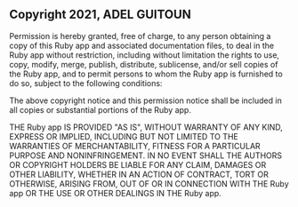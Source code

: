 ## Copyright 2021, ADEL GUITOUN

Permission is hereby granted, free of charge, to any person obtaining a copy of this Ruby app and associated documentation files, to deal in the Ruby app without restriction, including without limitation the rights to use, copy, modify, merge, publish, distribute, sublicense, and/or sell copies of the Ruby app, and to permit persons to whom the Ruby app is furnished to do so, subject to the following conditions:

The above copyright notice and this permission notice shall be included in all copies or substantial portions of the Ruby app.

THE Ruby app IS PROVIDED "AS IS", WITHOUT WARRANTY OF ANY KIND, EXPRESS OR IMPLIED, INCLUDING BUT NOT LIMITED TO THE WARRANTIES OF MERCHANTABILITY, FITNESS FOR A PARTICULAR PURPOSE AND NONINFRINGEMENT. IN NO EVENT SHALL THE AUTHORS OR COPYRIGHT HOLDERS BE LIABLE FOR ANY CLAIM, DAMAGES OR OTHER LIABILITY, WHETHER IN AN ACTION OF CONTRACT, TORT OR OTHERWISE, ARISING FROM, OUT OF OR IN CONNECTION WITH THE Ruby app OR THE USE OR OTHER DEALINGS IN THE Ruby app.
